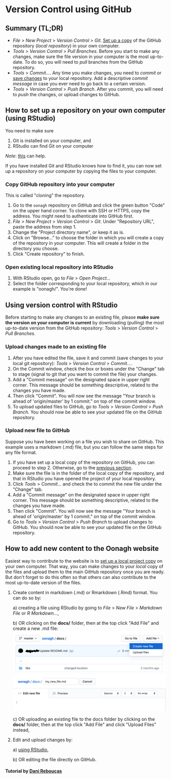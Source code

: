 # Version Control using GitHub

## Summary (TL;DR)
  - *File > New Project* > *Version Control* > *Git*. [Set up a copy](#copy-github-repository-into-your-computer) of the GitHub repository (*local repository*) in your own computer.
  - *Tools* > *Version Control* > *Pull Branches*. Before you start to make any changes, make sure the file version in your computer is the most up-to-date. To do so, you will need to *pull* branches from the GitHub repository.
  - *Tools* > *Commit...*. Any time you make changes, you need to *commit* or [save changes](#upload-changes-made-to-an-existing-file) to your local repository. Add a descriptive *commit message* in case you ever need to go back to a certain version.
  - *Tools* > *Version Control* > *Push Branch*. After you commit, you will need to *push* the changes, or upload changes to GitHub.

## How to set up a repository on your own computer (using RStudio)

You need to make sure

  1. Git is installed on your computer, and
  2. RStudio can find Git on your computer
  
  *Note*: [this](https://cfss.uchicago.edu/setup/git-with-rstudio/) can help.

If you have installed Git and RStudio knows how to find it, you can now set up a repository on your computer by copying the files to your computer.

### Copy GitHub repository into your computer

This is called "cloning" the repository.
  1. Go to the `oonagh` repository on GitHub and click the green button "Code" on the upper hand corner. To clone with SSH or HTTPS, copy the address. You might need to authenticate into GitHub first.
  2. *File > New Project* > *Version Control* > *Git*. Under "Repository URL", paste the address from step 1.
  3. Change the "Project directory name", or keep it as is.
  4. Click on "Browse..." to choose the folder in which you will create a copy of the repository in your computer. This will create a folder in the directory you choose.
  5. Click "Create repository" to finish.
 
### Open existing local repository into RStudio

1. With RStudio open, go to *File* > *Open Project...*
2. Select the folder corresponding to your local repository, which in our example is "oonagh/". You're done! 
 
## Using version control with RStudio

Before starting to make any changes to an existing file, please **make sure the version on your computer is current** by downloading (pulling) the most up-to-date version from the GitHub repository: *Tools* > *Version Control* > *Pull Branches*.

### Upload changes made to an existing file

1. After you have edited the file, save it and commit (save changes to your local git repository): *Tools* > *Version Control* > *Commit...*. 
2. On the Commit window, check the box or boxes under the "Change" tab to stage (signal to git that you want to commit the file) your changes.
3. Add a "Commit message" on the designated space in upper right corner. This message should be something descriptive, related to the changes you have made. 
4. Then click "Commit". You will now see the message "Your branch is ahead of 'origin/master' by 1 commit." on top of the commit window.
5. To upload updated files to GitHub, go to *Tools* > *Version Control* > *Push Branch*. You should now be able to see your updated file on the GitHub repository.

### Upload new file to GitHub

Suppose you have been working on a file you wish to share on GitHub. This example uses a markdown (.md) file, but you can follow the same steps for any file format.

1. If you have set up a local copy of the repository on GitHub, you can proceed to step 2. Otherwise, go to the [previous section](#copy-github-repository-into-your-computer).
2. Make sure the file is in the folder of the local copy of the repository, and that in RStudio you have opened the project of your local repository.
3. Click *Tools* > *Commit...* and check the to commit the new file under the "Change" tab.
4. Add a "Commit message" on the designated space in upper right corner. This message should be something descriptive, related to the changes you have made. 
4. Then click "Commit". You will now see the message "Your branch is ahead of 'origin/master' by 1 commit." on top of the commit window.
5. Go to *Tools* > *Version Control* > *Push Branch* to upload changes to GitHub. You should now be able to see your updated file on the GitHub repository.
  

## How to add new content to the Oonagh website

Easiest way to contribute to the website is to [set up a local project copy](#copy-github-repository-into-your-computer) on your own computer. That way, you can make changes to your *local* copy of the files and upload them to the main GitHub repository once you are ready. But don't forget to do this often so that others can also contribute to the most up-to-date version of the files.


1. Create content in markdown (.md) or Rmarkdown (.Rmd) format. You can do so by:

   a) creating a file using RStudio by going to *File* > *New File* > *Markdown File* or *R Markdown...*,
 
   b) OR clicking on the **docs/** folder, then at the top click "Add File" and create a new .md file:
   <img src="/docs/new_file.png" width="700">
   <img src="/docs/new_file2.png" width="700">

   c) OR uploading an existing file to the docs folder by clicking on the **docs/** folder, then at the top click "Add File" and click "Upload Files" instead,
   
2. Edit and upload changes by:

    a) [using RStudio](#upload-new-file-to-github),
    
    b) OR editing the file directly on GitHub.

#### Tutorial by [Dani Rebouças](github.com/drebouca)
